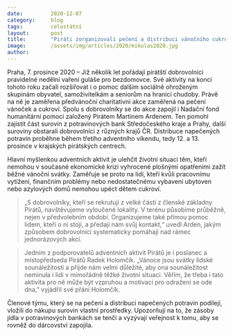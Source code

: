 ```yaml
---
date:         2020-12-07
category:     blog
tags:         celostátní
layout:       post
title:        "Piráti zorganizovali pečení a distribuci vánočního cukroví nejpotřebnějším"
image:        /assets/img/articles/2020/mikulas2020.jpg
author:       
---
```

 
 

Praha, 7. prosince 2020 – Již několik let pořádají pirátští dobrovolníci pravidelné nedělní vaření guláše pro bezdomovce. Své aktivity na konci tohoto roku začali rozšiřovat i o pomoc dalším sociálně ohroženým skupinám obyvatel, samoživitelkám a seniorům na hranici chudoby. Právě na ně je zaměřena předvánoční charitativní akce zaměřená na pečení vánoček a cukroví. Spolu s dobrovolníky se do akce zapojil i Nadační fond humanitární pomoci založený Pirátem Martinem Ardenem. Ten pomohl zajistit část surovin z potravinových bank Středočeského kraje a Prahy, další suroviny obstarali dobrovolníci z různých krajů ČR. Distribuce napečených potravin proběhne během třetího adventního víkendu, tedy 12. a 13. prosince v krajských pirátských centrech.

Hlavní myšlenkou adventních aktivit je ulehčit životní situaci těm, kteří nemohou v současné ekonomické krizi vyhrocené plošnými opatřeními zažít běžné vánoční svátky. Zaměřuje se proto na lidi, kteří kvůli pracovnímu vytížení, finančním problémy nebo nedostatečnému vybavení ubytoven nebo azylových domů nemohou upéct dětem cukroví.  

> „S dobrovolníky, kteří se rekrutují z velké části z členské základny Pirátů, navštěvujeme vyloučené lokality. V terénu působíme průběžně, nejen v předvolebním období. Organizujeme také přímou pomoc lidem, kteří o ni stojí, a předají nám svůj kontakt,“ uvedl Arden, jakým způsobem dobrovolníci systematicky pomáhají nad rámec jednorázových akcí.

> Jedním z podporovatelů adventních aktivit Pirátů je i poslanec a místopředseda Pirátů Radek Holomčík. „Vánoce jsou svátky lidské sounáležitosti a přijde nám velmi důležité, aby ona sounáležitost neminula i lidi v mimořádně těžké životní situaci. Věřím, že třeba i tato aktivita pro ně může být vzpruhou a motivací pro odražení se ode dna,” vyjádřil své přání Holomčík.

Členové týmu, který se na pečení a distribuci napečených potravin podílejí, vložili do nákupu surovin vlastní prostředky. Upozorňují na to, že zásoby jídla v potravinových bankách se tenčí a vyzývají veřejnost k tomu, aby se rovněž do dárcovství zapojila.  
